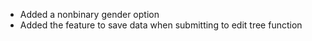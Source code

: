 - Added a nonbinary gender option
- Added the feature to save data when submitting to edit tree function